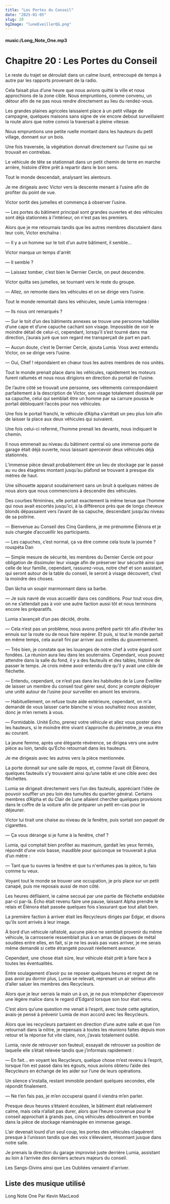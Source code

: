 ```yaml
---
title: "Les Portes du Conseil"
date: "2025-01-05"
slug: 20
bgImage: "luneEveillerQG.png"
---
```


#### music:/Long_Note_One.mp3

# Chapitre 20 : Les Portes du Conseil

Le reste du trajet se déroulait dans un calme lourd, entrecoupé de temps à autre par les rapports provenant de la radio.

Cela faisait plus d’une heure que nous avions quitté la ville et nous approchions de la zone cible. Nous empruntions, comme convenu, un détour afin de ne pas nous rendre directement au lieu du rendez-vous.

Les grandes plaines agricoles laissaient place à un petit village de campagne, quelques maisons sans signe de vie encore debout surveillaient la route alors que notre convoi la traversait à pleine vitesse.

Nous empruntions une petite ruelle montant dans les hauteurs du petit village, donnant sur un bois.

Une fois traversée, la végétation donnait directement sur l’usine qui se trouvait en contrebas.

Le véhicule de tête se stationnait dans un petit chemin de terre en marche arrière, histoire d’être prêt à repartir dans le bon sens.

Tout le monde descendait, analysant les alentours.

Je me dirigeais avec Victor vers la descente menant à l’usine afin de profiter du point de vue.

Victor sortit des jumelles et commença à observer l’usine.

— Les portes du bâtiment principal sont grandes ouvertes et des véhicules sont déjà stationnés à l’intérieur, on n'est pas les premiers.

Alors que je me retournais tandis que les autres membres discutaient dans leur coin, Victor enchaîna :

— Il y a un homme sur le toit d’un autre bâtiment, il semble…

Victor marqua un temps d'arrêt

— Il semble ?

— Laissez tomber, c’est bien le Dernier Cercle, on peut descendre.

Victor quitta ses jumelles, se tournant vers le reste du groupe.

— Allez, on remonte dans les véhicules et on se dirige vers l’usine.

Tout le monde remontait dans les véhicules, seule Lumia interrogea :

— Ils nous ont remarqués ?

— Sur le toit d’un des bâtiments annexes se trouve une personne habillée d’une cape et d’une capuche cachant son visage. Impossible de voir le moindre détail de celui-ci, cependant, lorsqu’il s’est tourné dans ma direction, j’aurais juré que son regard me transperçait de part en part.

— Aucun doute, c’est le Dernier Cercle, ajouta Lumia. Vous avez entendu Victor, on se dirige vers l’usine.

— Oui, Chef ! répondaient en chœur tous les autres membres de nos unités.

Tout le monde prenait place dans les véhicules, rapidement les moteurs furent rallumés et nous nous dirigions en direction du portail de l’usine.

De l’autre côté se trouvait une personne, ses vêtements correspondaient parfaitement à la description de Victor, son visage totalement dissimulé par sa capuche, celui qui semblait être un homme par sa carrure poussa le portail débloquant l’accès pour nos véhicules.

Une fois le portail franchi, le véhicule d’Alpha s’arrêtait un peu plus loin afin de laisser la place aux deux véhicules qui suivaient.

Une fois celui-ci refermé, l’homme prenait les devants, nous indiquant le chemin.

Il nous emmenait au niveau du bâtiment central où une immense porte de garage était déjà ouverte, nous laissant apercevoir deux véhicules déjà stationnés.

L’immense pièce devait probablement être un lieu de stockage par le passé au vu des étagères montant jusqu’au plafond se trouvant à presque dix mètres de haut.

Une silhouette apparut soudainement sans un bruit à quelques mètres de nous alors que nous commencions à descendre des véhicules.

Des courbes féminines, elle portait exactement la même tenue que l’homme qui nous avait escortés jusqu’ici, à la différence près que de longs cheveux blonds dépassaient vers l’avant de sa capuche, descendant jusqu’au niveau de sa poitrine.

— Bienvenue au Conseil des Cinq Gardiens, je me prénomme Élénora et je suis chargée d’accueillir les participants.

— Les capuches, c’est normal, ça va être comme cela toute la journée ? rouspéta Dan

— Simple mesure de sécurité, les membres du Dernier Cercle ont pour obligation de dissimuler leur visage afin de préserver leur sécurité ainsi que celle de leur famille, cependant, rassurez-vous, notre chef et son assistant, qui seront autour de la table du conseil, le seront à visage découvert, c’est la moindre des choses.

Dan lâcha un soupir marmonnant dans sa barbe.

— Je suis navré de vous accueillir dans ces conditions. Pour tout vous dire, on ne s’attendait pas à voir une autre faction aussi tôt et nous terminons encore les préparatifs.

Lumia s’avançait d’un pas décidé, droite.

— Cela n’est pas un problème, nous avons préféré partir tôt afin d’éviter les ennuis sur la route ou de nous faire repérer. Et puis, si tout le monde partait en même temps, cela aurait fini par arriver aux oreilles du gouvernement.

— Très bien, je constate que les louanges de notre chef à votre égard sont fondées. La réunion aura lieu dans les souterrains. Cependant, vous pouvez attendre dans la salle du fond, il y a des fauteuils et des tables, histoire de passer le temps. Je crois même avoir entendu dire qu’il y avait une cible de fléchette.

— Entendu, cependant, ce n’est pas dans les habitudes de la Lune Éveillée de laisser un membre du conseil tout gérer seul, donc je compte déployer une unité autour de l’usine pour surveiller en amont les environs.

— Habituellement, on refuse toute aide extérieure, cependant, on m'a demandé de vous laisser carte blanche si vous souhaitiez nous assister, donc je m’en remets à vous.

— Formidable. Unité Écho, prenez votre véhicule et allez vous poster dans les hauteurs, si le moindre être vivant s’approche du périmètre, je veux être au courant.

La jeune femme, après une élégante révérence, se dirigea vers une autre pièce au loin, tandis qu’Écho retournait dans les hauteurs.

Je me dirigeais avec les autres vers la pièce mentionnée.

La porte donnait sur une salle de repos, et, comme l’avait dit Élénora, quelques fauteuils s’y trouvaient ainsi qu’une table et une cible avec des fléchettes.

Lumia se dirigeait directement vers l’un des fauteuils, appréciant l’idée de pouvoir souffler un peu loin des tumultes du quartier général. Certains membres d’Alpha et du Clair de Lune allaient chercher quelques provisions dans le coffre de la voiture afin de préparer un petit en-cas pour le déjeuner.

Victor lui tirait une chaise au niveau de la fenêtre, puis sortait son paquet de cigarettes.

— Ça vous dérange si je fume à la fenêtre, chef ?

Lumia, qui comptait bien profiter au maximum, gardait les yeux fermés, répondit d’une voix basse, inaudible pour quiconque se trouverait à plus d’un mètre :

— Tant que tu ouvres la fenêtre et que tu n'enfumes pas la pièce, tu fais comme tu veux.

Voyant tout le monde se trouver une occupation, je pris place sur un petit canapé, puis me reposais aussi de mon côté.

Les heures défilaient, le calme secoué par une partie de fléchette endiablée par-ci par-là. Écho était revenu faire une pause, laissant Alpha prendre le relais et Élénora était passée quelques fois s’assurant que tout allait bien.

La première faction à arriver était les Recycleurs dirigés par Edgar, et disons qu’ils sont arrivés à leur image. 

À bord d’un véhicule rafistolé, aucune pièce ne semblait provenir du même véhicule, la carrosserie ressemblait plus à un amas de plaques de métal soudées entre elles, en fait, si je ne les avais pas vues arriver, je me serais même demandé si cette étrangeté pouvait réellement avancer.

Cependant, une chose était sûre, leur véhicule était prêt à faire face à toutes les éventualités.

Entre soulagement d’avoir pu se reposer quelques heures et regret de ne pas avoir pu dormir plus, Lumia se relevait, reprenant un air sérieux afin d’aller saluer les membres des Recycleurs.

Alors que je leur serrais la main un à un, je ne pus m’empêcher d’apercevoir une légère malice dans le regard d’Edgard lorsque son tour était venu.

C’est alors qu’une question me venait à l’esprit, avec toute cette agitation, avais-je pensé à prévenir Lumia de mon accord avec les Recycleurs.

Alors que les recycleurs partaient en direction d’une autre salle et que l’on retournait dans la nôtre, je repensais à toutes les réunions faites depuis mon retour et la réponse fut vite claire, non, j’avais totalement oublié.

Lumia, ravie de retrouver son fauteuil, essayait de retrouver sa position de laquelle elle s’était relevée tandis que j’informais rapidement :

— En fait… en voyant les Recycleurs, quelque chose m’est revenu à l’esprit, lorsque l’on est passé dans les égouts, nous avions obtenu l’aide des Recycleurs en échange de les aider sur l’une de leurs opérations.

Un silence s’installa, restant immobile pendant quelques secondes, elle répondit finalement.

— Ne t’en fais pas, je m’en occuperai quand il viendra m’en parler.

Presque deux heures s’étaient écoulées, le bâtiment était relativement calme, mais cela n’allait pas durer, alors que l’heure convenue pour le conseil approchait à grands pas, cinq véhicules déboulèrent en trombe dans la pièce de stockage réaménagée en immense garage.

L’air devenait lourd d’un seul coup, les portes des véhicules claquèrent presque à l’unisson tandis que des voix s’élevaient, résonnant jusque dans notre salle.

Je prenais la direction du garage improvisé juste derrière Lumia, assistant au loin à l’arrivée des derniers acteurs majeurs du conseil.

Les Sangs-Divins ainsi que Les Oubliées venaient d'arriver.

## Liste des musique utilisé

Long Note One Par Kevin MacLeod